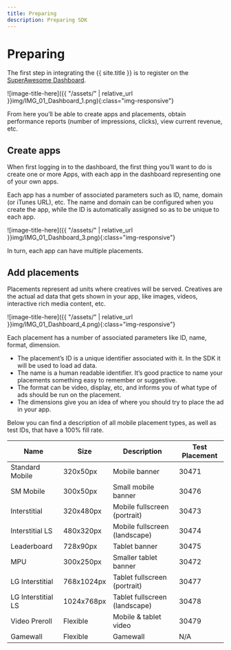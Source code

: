 ```yaml
---
title: Preparing
description: Preparing SDK
---
```

# Preparing

The first step in integrating the {{ site.title }} is to register on the [SuperAwesome Dashboard](http://dashboard.superawesome.tv/).

![image-title-here]({{ "/assets/" | relative_url }}img/IMG_01_Dashboard_1.png){:class="img-responsive"}

From here you’ll be able to create apps and placements, obtain performance reports (number of impressions, clicks), view current revenue, etc.

## Create apps

When first logging in to the dashboard, the first thing you’ll want to do is create one or more Apps, with each app in the dashboard representing one of your own apps.

Each app has a number of associated parameters such as ID, name, domain (or iTunes URL), etc. The name and domain can be configured when you create the app, while the ID is automatically assigned so as to be unique to each app.

![image-title-here]({{ "/assets/" | relative_url }}img/IMG_01_Dashboard_3.png){:class="img-responsive"}

In turn, each app can have multiple placements.

## Add placements

Placements represent ad units where creatives will be served. Creatives are the actual ad data that gets shown in your app, like images, videos, interactive rich media content, etc.

![image-title-here]({{ "/assets/" | relative_url }}img/IMG_01_Dashboard_4.png){:class="img-responsive"}

Each placement has a number of associated parameters like ID, name, format, dimension.

 - The placement’s ID is a unique identifier associated with it. In the SDK it will be used to load ad data.
 - The name is a human readable identifier. It’s good practice to name your placements something easy to remember or suggestive.
 - The format can be video, display, etc, and informs you of what type of ads should be run on the placement.
 - The dimensions give you an idea of where you should try to place the ad in your app.

Below you can find a description of all mobile placement types, as well as test IDs, that have a 100% fill rate.

| Name | Size | Description | Test Placement |
|---------|---------|---------|---------|
|Standard Mobile  |320x50px|	Mobile banner	|30471|
|SM Mobile	      |300x50px|	Small mobile banner	|30476|
|Interstitial	    |320x480px|	Mobile fullscreen (portrait)	|30473|
|Interstitial LS	|480x320px|	Mobile fullscreen (landscape)	|30474|
|Leaderboard	    |728x90px|	Tablet banner	|30475|
|MPU            	|300x250px|	Smaller tablet banner	|30472|
|LG Interstitial	|768x1024px|	Tablet fullscreen (portrait)	|30477|
|LG Interstitial LS	|1024x768px|	Tablet fullscreen (landscape)	|30478|
|Video Preroll	  |Flexible|	Mobile & tablet video	|30479|
|Gamewall	        |Flexible	|Gamewall |N/A|
